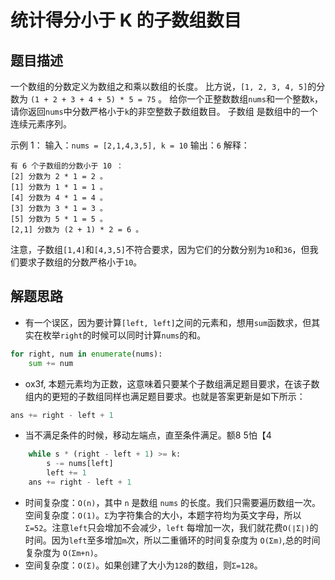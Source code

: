 # 统计得分小于 K 的子数组数目

## 题目描述

一个数组的分数定义为数组之和乘以数组的长度。
比方说，`[1, 2, 3, 4, 5]`的分数为 `(1 + 2 + 3 + 4 + 5) * 5 = 75` 。
给你一个正整数数组`nums`和一个整数`k`，请你返回`nums`中分数严格小于`k`的非空整数子数组数目。
子数组 是数组中的一个连续元素序列。

示例 1：
输入：`nums = [2,1,4,3,5], k = 10`
输出：`6`
解释：
```
有 6 个子数组的分数小于 10 ：
[2] 分数为 2 * 1 = 2 。
[1] 分数为 1 * 1 = 1 。
[4] 分数为 4 * 1 = 4 。
[3] 分数为 3 * 1 = 3 。 
[5] 分数为 5 * 1 = 5 。
[2,1] 分数为 (2 + 1) * 2 = 6 。
```
注意，子数组`[1,4]`和`[4,3,5]`不符合要求，因为它们的分数分别为`10`和`36`，但我们要求子数组的分数严格小于`10`。

## 解题思路

- 有一个误区，因为要计算`[left, left]`之间的元素和，想用`sum`函数求，但其实在枚举`right`的时候可以同时计算`nums`的和。
```python
for right, num in enumerate(nums):
    sum += num
```
- ox3f, 本题元素均为正数，这意味着只要某个子数组满足题目要求，在该子数组内的更短的子数组同样也满足题目要求。也就是答案更新是如下所示：
```python
ans += right - left + 1
```
- 当不满足条件的时候，移动左端点，直至条件满足。额8 5怕【4
```python
    while s * (right - left + 1) >= k:
        s -= nums[left]
        left += 1
    ans += right - left + 1
```
- 时间复杂度：`O(n)`，其中 `n` 是数组 `nums` 的长度。我们只需要遍历数组一次。空间复杂度：`O(1)`。`Σ`为字符集合的大小，本题字符均为英文字母，所以`Σ=52`。注意`left`只会增加不会减少，`left` 每增加一次，我们就花费`O(∣Σ∣)`的时间。因为`left`至多增加`m`次，所以二重循环的时间复杂度为 `O(Σm)`,总的时间复杂度为 `O(Σm+n)`。
- 空间复杂度：`O(Σ)`。如果创建了大小为`128`的数组，则`Σ=128`。
